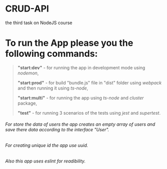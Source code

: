 # CRUD-API
the third task on NodeJS course

# To run the App please you the following commands:

> **"start:dev"** - for running the app in development mode using *nodemon*,
>
> **"start:prod"** - for build "bundle.js" file in "dist" folder using *webpack* and then running it using *ts-node*,
> 
> **"start:multi"** - for running the app using *ts-node* and *cluster* package,
> 
> **"test"** - for running 3 scenarios of the tests using *jest* and *supertest*.


###### For store the data of users the app creates an empty array of users and save there data according to the interface "User".

###### For creating unique id the app use uuid.

###### Also this app uses eslint for readibility.
